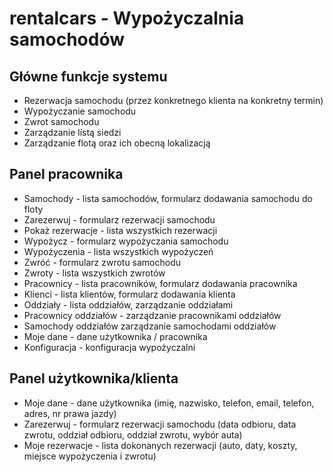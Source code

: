 # rentalcars - Wypożyczalnia samochodów

## Główne funkcje systemu
- Rezerwacja samochodu (przez konkretnego klienta na konkretny termin)
- Wypożyczanie samochodu
- Zwrot samochodu
- Zarządzanie listą siedzi
- Zarządzanie flotą oraz ich obecną lokalizacją

## Panel pracownika
- Samochody - lista samochodów, formularz dodawania samochodu do floty
- Zarezerwuj - formularz rezerwacji samochodu
- Pokaż rezerwacje - lista wszystkich rezerwacji
- Wypożycz - formularz wypożyczania samochodu
- Wypożyczenia - lista wszystkich wypożyczeń
- Zwróć - formularz zwrotu samochodu
- Zwroty - lista wszystkich zwrotów
- Pracownicy - lista pracowników, formularz dodawania pracownika
- Klienci - lista klientów, formularz dodawania klienta
- Oddziały - lista oddziałów, zarządzanie oddziałami
- Pracownicy oddziałów - zarządzanie pracownikami oddziałów
- Samochody oddziałów zarządzanie samochodami oddziałów
- Moje dane - dane użytkownika / pracownika
- Konfiguracja - konfiguracja wypożyczalni

## Panel użytkownika/klienta
- Moje dane - dane użytkownika (imię, nazwisko, telefon, email, telefon, adres, nr prawa jazdy)
- Zarezerwuj - formularz rezerwacji samochodu (data odbioru, data zwrotu, oddział odbioru, oddział zwrotu, wybór auta)
- Moje rezerwacje - lista dokonanych rezerwacji (auto, daty, koszty, miejsce wypożyczenia i zwrotu)